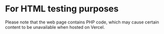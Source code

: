 # For HTML testing purposes
Please note that the web page contains PHP code, which may cause certain content to be unavailable when hosted on Vercel.
